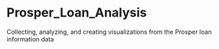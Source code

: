 # Prosper_Loan_Analysis
Collecting, analyzing, and creating visualizations from the Prosper loan information data

